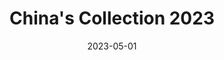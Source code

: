 ---
date: 2023-05-01
menus: "main"
featured_image: 1.JPG
title: China's Collection 2023
description: Collection started in Shanghai, China in 2023
featured: false
type: gallery
sort_by: Name
params:
  theme: light
categories: ["china", "colors","postcard","collection"]
resources:
  - src: 1.JPG
    title: Strangers on the street (acrylic - 13 x 13 cm)
  - src: 2.JPG
    title: New terrains (acrylic - 13 x 13 cm)  
  - src: 3.JPG
    title: The mysterious story of the ancient (acrylic - 13 x 13 cm)
  - src: 4.JPG
    title: Confused, night time (acrylic - 13 x 13 cm)    
  - src: 5.JPG
    title: Are you talking to me? I am not sure (acrylic - 13 x 13 cm)                  
  - src: 6.JPG
    title: Visual cues (acrylic - 13 x 13 cm)  
  - src: 7.JPG
    title: Visual Anagram 5/10 -| (acrylic - 13 x 13 cm)
  - src: 8.JPG
    title: Cosmopolitan People Skyline \\#2 (CPS2) (acrylic - 13 x 13 cm)
  - src: 9.JPG
    title: Cosmopolitan People Skyline \\#1 (CPS) (acrylic - 13 x 13 cm)
  - src: 10.JPG
    title: Time fluctuations when you are abroad (acrylic - 13 x 13 cm)  
---